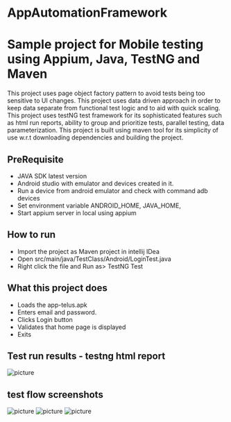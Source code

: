 # AppAutomationFramework
# Sample project for Mobile testing using Appium, Java, TestNG and Maven
This project uses page object factory pattern to avoid tests being too sensitive to UI changes.
This project uses data driven approach in order to keep data separate from functional test logic and to aid with quick scaling.
This project uses testNG test framework for its sophisticated features such as html run reports, ability to group and prioritize tests, parallel testing, data parameterization.
This project is built using maven tool for its simplicity of use w.r.t downloading dependencies and building the project.

## PreRequisite

- JAVA SDK latest version
- Android studio with emulator and devices created in it.
- Run a device from android emulator and check with command adb devices
- Set environment variable ANDROID_HOME, JAVA_HOME,
- Start appium server in local using appium

## How to run
- Import the project as Maven project in intellij IDea
- Open src/main/java/TestClass/Android/LoginTest.java
- Right click the file and Run as> TestNG Test

## What this project does
- Loads the app-telus.apk
- Enters email and password.
- Clicks Login button
- Validates that home page is displayed
- Exits

## Test run results - testng html report
![picture](test-output/test-result/testResult.png)

## test flow screenshots
![picture](test-output/MaterialLoginScreenshots/loginPage.png)
![picture](test-output/MaterialLoginScreenshots/LoginPagewithKeypad.png)
![picture](test-output/MaterialLoginScreenshots/LoginSuccessPage.png)





